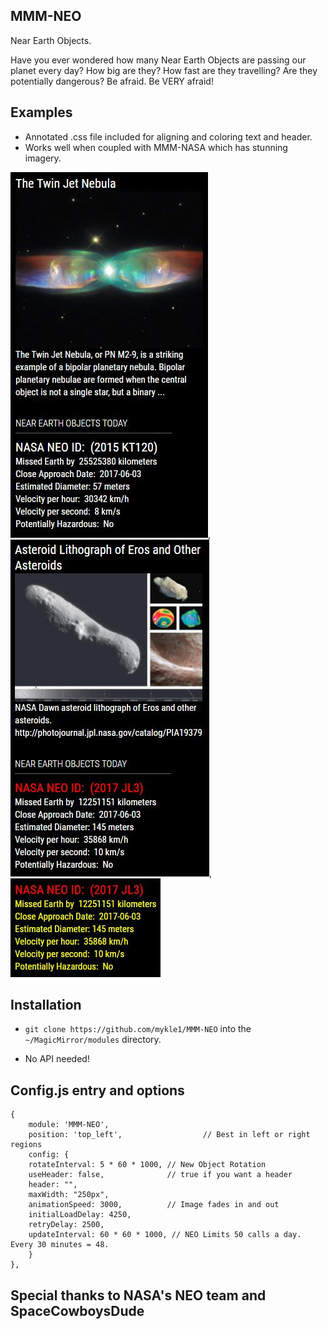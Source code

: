 ## MMM-NEO
Near Earth Objects.

Have you ever wondered how many Near Earth Objects are passing our planet every day?
How big are they? How fast are they travelling? Are they potentially dangerous? Be afraid. Be VERY afraid!

## Examples

* Annotated .css file included for aligning and coloring text and header.
* Works well when coupled with MMM-NASA which has stunning imagery.

![](pix/1.JPG), ![](pix/2.JPG), ![](pix/3.JPG)

## Installation

* `git clone https://github.com/mykle1/MMM-NEO` into the `~/MagicMirror/modules` directory.

* No API needed!


## Config.js entry and options

    {
        module: 'MMM-NEO',
        position: 'top_left',                  // Best in left or right regions
        config: { 
		rotateInterval: 5 * 60 * 1000, // New Object Rotation
		useHeader: false,              // true if you want a header
		header: "",
		maxWidth: "250px",
		animationSpeed: 3000,          // Image fades in and out
		initialLoadDelay: 4250,
		retryDelay: 2500,
		updateInterval: 60 * 60 * 1000, // NEO Limits 50 calls a day. Every 30 minutes = 48. 
        }
    },
	

## Special thanks to NASA's NEO team and SpaceCowboysDude
